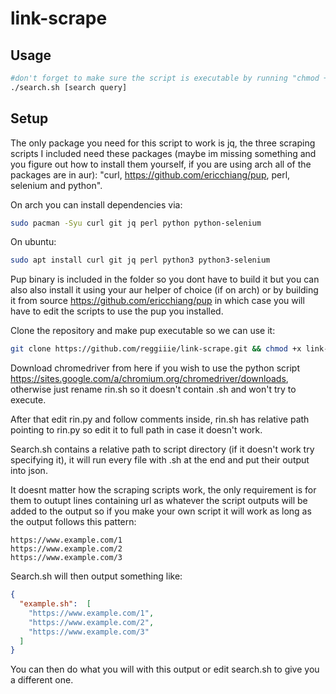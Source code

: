 # link-scrape

## Usage
```bash
#don't forget to make sure the script is executable by running "chmod +x search.sh"
./search.sh [search query]
```

## Setup
The only package you need for this script to work is jq, the three scraping scripts I included need these packages (maybe im missing something and you figure out how to install them yourself, if you are using arch all of the packages are in aur): "curl, https://github.com/ericchiang/pup, perl, selenium and python".

On arch you can install dependencies via:
```bash
sudo pacman -Syu curl git jq perl python python-selenium
```

On ubuntu:
```bash
sudo apt install curl git jq perl python3 python3-selenium
```

Pup binary is included in the folder so you dont have to build it but you can also also install it using your aur helper of choice (if on arch) or by building it from source https://github.com/ericchiang/pup in which case you will have to edit the scripts to use the pup you installed.

Clone the repository and make pup executable so we can use it:
```bash
git clone https://github.com/reggiiie/link-scrape.git && chmod +x link-scrape/scripts/pup
```

Download chromedriver from here if you wish to use the python script https://sites.google.com/a/chromium.org/chromedriver/downloads, otherwise just rename rin.sh so it doesn't contain .sh and won't try to execute.

After that edit rin.py and follow comments inside, rin.sh has relative path pointing to rin.py so edit it to full path in case it doesn't work.

Search.sh contains a relative path to script directory (if it doesn't work try specifying it), it will run every file with .sh at the end and put their output into json.

It doesnt matter how the scraping scripts work, the only requirement is for them to outupt lines containing url as whatever the script outputs will be added to the output so if you make your own script it will work as long as the output follows this pattern:
```
https://www.example.com/1
https://www.example.com/2
https://www.example.com/3
```
Search.sh will then output something like:
```json
{
  "example.sh":  [
    "https://www.example.com/1",
    "https://www.example.com/2",
    "https://www.example.com/3"
  ]
}
```
You can then do what you will with this output or edit search.sh to give you a different one.
